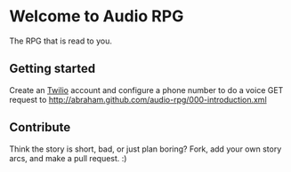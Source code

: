 Welcome to Audio RPG
====================

The RPG that is read to you.

Getting started
---------------

Create an [Twilio](http://www.twilio.com) account and configure a phone number to do a voice GET request to http://abraham.github.com/audio-rpg/000-introduction.xml

Contribute
----------

Think the story is short, bad, or just plan boring? Fork, add your own story arcs, and make a pull request. :)